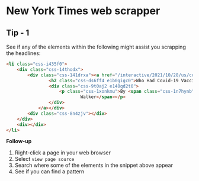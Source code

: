 # New York Times web scrapper


## Tip - 1

See if any of the elements within the following might assist you scrapping the headlines:

```html
<li class="css-i435f0">
    <div class="css-14thodx">
        <div class="css-141drxa"><a href="/interactive/2021/10/28/us/covid-breakthrough-cases.html">
                <h2 class="css-ds6ff4 e1b0gigc0">Who Had Covid-19 Vaccine Breakthrough Cases?</h2>
                <div class="css-9t0aj2 e140qd2t0">
                    <p class="css-1xonkmu">By <span class="css-1n7hynb">Aliza Aufrichtig <span>and</span> Amy Schoenfeld
                            Walker</span></p>
                </div>
            </a></div>
        <div class="css-8n4zjv"></div>
    </div>
    <div></div>
</li>
```

**Follow-up**

1. Right-click a page in your web browser
1. Select `view page source`
1. Search where some of the elements in the snippet above appear
1. See if you can find a pattern
